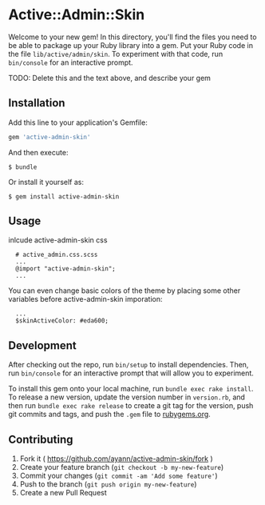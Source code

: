 # Active::Admin::Skin

Welcome to your new gem! In this directory, you'll find the files you need to be able to package up your Ruby library into a gem. Put your Ruby code in the file `lib/active/admin/skin`. To experiment with that code, run `bin/console` for an interactive prompt.

TODO: Delete this and the text above, and describe your gem

## Installation

Add this line to your application's Gemfile:

```ruby
gem 'active-admin-skin'
```

And then execute:

    $ bundle

Or install it yourself as:

    $ gem install active-admin-skin

## Usage
  
  inlcude active-admin-skin css

      # active_admin.css.scss
      ...
      @import "active-admin-skin";
      ...

  You can even change basic colors of the theme by placing some other variables before active-admin-skin imporation:
      
      ...
      $skinActiveColor: #eda600;

## Development

After checking out the repo, run `bin/setup` to install dependencies. Then, run `bin/console` for an interactive prompt that will allow you to experiment.

To install this gem onto your local machine, run `bundle exec rake install`. To release a new version, update the version number in `version.rb`, and then run `bundle exec rake release` to create a git tag for the version, push git commits and tags, and push the `.gem` file to [rubygems.org](https://rubygems.org).

## Contributing

1. Fork it ( https://github.com/ayann/active-admin-skin/fork )
2. Create your feature branch (`git checkout -b my-new-feature`)
3. Commit your changes (`git commit -am 'Add some feature'`)
4. Push to the branch (`git push origin my-new-feature`)
5. Create a new Pull Request
